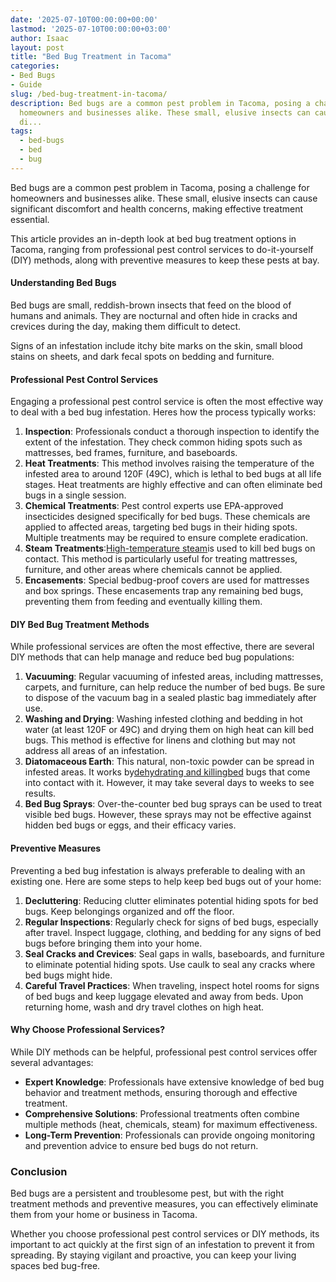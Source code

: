 ```yaml
---
date: '2025-07-10T00:00:00+00:00'
lastmod: '2025-07-10T00:00:00+03:00'
author: Isaac
layout: post
title: "Bed Bug Treatment in Tacoma"
categories:
- Bed Bugs
- Guide
slug: /bed-bug-treatment-in-tacoma/
description: Bed bugs are a common pest problem in Tacoma, posing a challenge for
  homeowners and businesses alike. These small, elusive insects can cause significant
  di...
tags: 
  - bed-bugs
  - bed
  - bug
---
```

Bed bugs are a common pest problem in Tacoma, posing a challenge for homeowners and businesses alike. These small, elusive insects can cause significant discomfort and health concerns, making effective treatment essential.

This article provides an in-depth look at bed bug treatment options in Tacoma, ranging from professional pest control services to do-it-yourself (DIY) methods, along with preventive measures to keep these pests at bay.
#### Understanding Bed Bugs
Bed bugs are small, reddish-brown insects that feed on the blood of humans and animals. They are nocturnal and often hide in cracks and crevices during the day, making them difficult to detect.

Signs of an infestation include itchy bite marks on the skin, small blood stains on sheets, and dark fecal spots on bedding and furniture.
#### Professional Pest Control Services
Engaging a professional pest control service is often the most effective way to deal with a bed bug infestation. Heres how the process typically works:
1. **Inspection**: Professionals conduct a thorough inspection to identify the extent of the infestation. They check common hiding spots such as mattresses, bed frames, furniture, and baseboards.
2. **Heat Treatments**: This method involves raising the temperature of the infested area to around 120F (49C), which is lethal to bed bugs at all life stages. Heat treatments are highly effective and can often eliminate bed bugs in a single session.
3. **Chemical Treatments**: Pest control experts use EPA-approved insecticides designed specifically for bed bugs. These chemicals are applied to affected areas, targeting bed bugs in their hiding spots. Multiple treatments may be required to ensure complete eradication.
4. **Steam Treatments**:[High-temperature steam](https://pestpolicy.com/best-bed-bug-steamer/)is used to kill bed bugs on contact. This method is particularly useful for treating mattresses, furniture, and other areas where chemicals cannot be applied.
5. **Encasements**: Special bedbug-proof covers are used for mattresses and box springs. These encasements trap any remaining bed bugs, preventing them from feeding and eventually killing them.
#### DIY Bed Bug Treatment Methods
While professional services are often the most effective, there are several DIY methods that can help manage and reduce bed bug populations:
1. **Vacuuming**: Regular vacuuming of infested areas, including mattresses, carpets, and furniture, can help reduce the number of bed bugs. Be sure to dispose of the vacuum bag in a sealed plastic bag immediately after use.
2. **Washing and Drying**: Washing infested clothing and bedding in hot water (at least 120F or 49C) and drying them on high heat can kill bed bugs. This method is effective for linens and clothing but may not address all areas of an infestation.
3. **Diatomaceous Earth**: This natural, non-toxic powder can be spread in infested areas. It works by[dehydrating and killing](https://pestpolicy.com/does-diatomaceous-earth-kill-[bed-bugs](/posts/bed-bug-bites-vs-mosquito-bites/)/)[bed](/posts/bed-bug-bites-vs-other-bites/) bugs that come into contact with it. However, it may take several days to weeks to see results.
4. **Bed Bug Sprays**: Over-the-counter bed bug sprays can be used to treat visible bed bugs. However, these sprays may not be effective against hidden bed bugs or eggs, and their efficacy varies.
#### Preventive Measures
Preventing a bed bug infestation is always preferable to dealing with an existing one. Here are some steps to help keep bed bugs out of your home:
1. **Decluttering**: Reducing clutter eliminates potential hiding spots for bed bugs. Keep belongings organized and off the floor.
2. **Regular Inspections**: Regularly check for signs of bed bugs, especially after travel. Inspect luggage, clothing, and bedding for any signs of bed bugs before bringing them into your home.
3. **Seal Cracks and Crevices**: Seal gaps in walls, baseboards, and furniture to eliminate potential hiding spots. Use caulk to seal any cracks where bed bugs might hide.
4. **Careful Travel Practices**: When traveling, inspect hotel rooms for signs of bed bugs and keep luggage elevated and away from beds. Upon returning home, wash and dry travel clothes on high heat.
#### Why Choose Professional Services?
While DIY methods can be helpful, professional pest control services offer several advantages:
- **Expert Knowledge**: Professionals have extensive knowledge of bed bug behavior and treatment methods, ensuring thorough and effective treatment.
- **Comprehensive Solutions**: Professional treatments often combine multiple methods (heat, chemicals, steam) for maximum effectiveness.
- **Long-Term Prevention**: Professionals can provide ongoing monitoring and prevention advice to ensure bed bugs do not return.
### Conclusion
Bed bugs are a persistent and troublesome pest, but with the right treatment methods and preventive measures, you can effectively eliminate them from your home or business in Tacoma.

Whether you choose professional pest control services or DIY methods, its important to act quickly at the first sign of an infestation to prevent it from spreading. By staying vigilant and proactive, you can keep your living spaces bed bug-free.
